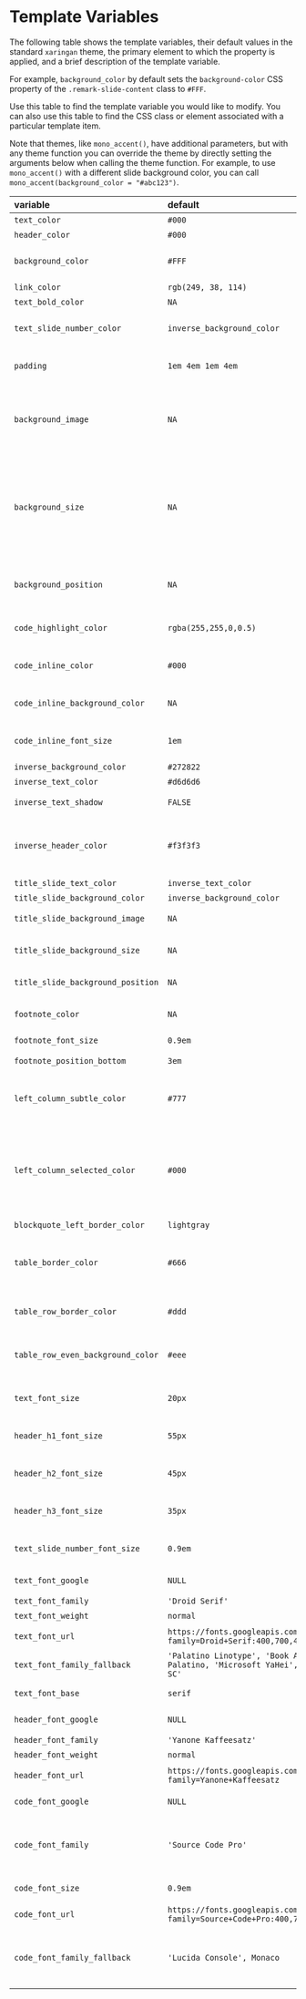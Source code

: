Template Variables
================

The following table shows the template variables, their default values
in the standard `xaringan` theme, the primary element to which the
property is applied, and a brief description of the template variable.

For example, `background_color` by default sets the `background-color`
CSS property of the `.remark-slide-content` class to `#FFF`.

Use this table to find the template variable you would like to modify.
You can also use this table to find the CSS class or element associated
with a particular template item.

Note that themes, like `mono_accent()`, have additional parameters, but
with any theme function you can override the theme by directly setting
the arguments below when calling the theme function. For example, to use
`mono_accent()` with a different slide background color, you can call
`mono_accent(background_color =
"#abc123")`.

| variable                          | default                                                                         | element                                                  | description                                                                                                                                                                                                                                                         |
| :-------------------------------- | :------------------------------------------------------------------------------ | :------------------------------------------------------- | :------------------------------------------------------------------------------------------------------------------------------------------------------------------------------------------------------------------------------------------------------------------ |
| `text_color`                      | `#000`                                                                          | body                                                     | Text Color                                                                                                                                                                                                                                                          |
| `header_color`                    | `#000`                                                                          | h1, h2, h3                                               | Header Color                                                                                                                                                                                                                                                        |
| `background_color`                | `#FFF`                                                                          | .remark-slide-content                                    | Slide Background Color                                                                                                                                                                                                                                              |
| `link_color`                      | `rgb(249, 38, 114)`                                                             | a, a \> code                                             | Link Color                                                                                                                                                                                                                                                          |
| `text_bold_color`                 | `NA`                                                                            | strong                                                   | Bold Text Color                                                                                                                                                                                                                                                     |
| `text_slide_number_color`         | `inverse_background_color`                                                      | .remark-slide-number                                     | Slide Number Color                                                                                                                                                                                                                                                  |
| `padding`                         | `1em 4em 1em 4em`                                                               | .remark-slide-content                                    | Slide Padding in `top right [bottom left]` format                                                                                                                                                                                                                   |
| `background_image`                | `NA`                                                                            | .remark-slide-content                                    | Background image applied to each *and every* slide. Set `title_slide_background_image = "none"` to remove the background image from the title slide.                                                                                                                |
| `background_size`                 | `NA`                                                                            | .remark-slide-content                                    | Background image size, requires `background_image` to be set. If `background_image` is set, `background_size` will default to `cover` so the backround fills the screen. If both `background_image` and `background_position` are set, will default to 100 percent. |
| `background_position`             | `NA`                                                                            | .remark-slide-content                                    | Background image position, requires `background_image` to be set, and it is recommended to adjust `background_size`.                                                                                                                                                |
| `code_highlight_color`            | `rgba(255,255,0,0.5)`                                                           | .remark-code-line-highlighted                            | Code Line Highlight                                                                                                                                                                                                                                                 |
| `code_inline_color`               | `#000`                                                                          | .remark-inline-code                                      | Inline Code Color                                                                                                                                                                                                                                                   |
| `code_inline_background_color`    | `NA`                                                                            | .remark-inline-code                                      | Inline Code Background Color                                                                                                                                                                                                                                        |
| `code_inline_font_size`           | `1em`                                                                           | .remark-inline-code                                      | Inline Code Text Font Size                                                                                                                                                                                                                                          |
| `inverse_background_color`        | `#272822`                                                                       | .inverse                                                 | Inverse Background Color                                                                                                                                                                                                                                            |
| `inverse_text_color`              | `#d6d6d6`                                                                       | .inverse                                                 | Inverse Text Color                                                                                                                                                                                                                                                  |
| `inverse_text_shadow`             | `FALSE`                                                                         | .inverse                                                 | Enables Shadow on text of inverse slides                                                                                                                                                                                                                            |
| `inverse_header_color`            | `#f3f3f3`                                                                       | .inverse h1, .inverse h2, .inverse h3                    | Inverse Header Color                                                                                                                                                                                                                                                |
| `title_slide_text_color`          | `inverse_text_color`                                                            | .title-slide                                             | Title Slide Text Color                                                                                                                                                                                                                                              |
| `title_slide_background_color`    | `inverse_background_color`                                                      | .title-slide                                             | Title Slide Background Color                                                                                                                                                                                                                                        |
| `title_slide_background_image`    | `NA`                                                                            | .title-slide                                             | Title Slide Background Image URL                                                                                                                                                                                                                                    |
| `title_slide_background_size`     | `NA`                                                                            | .title-slide                                             | Title Slide Background Image Size, defaults to “cover” if background image is set                                                                                                                                                                                   |
| `title_slide_background_position` | `NA`                                                                            | .title-slide                                             | Title Slide Background Image Position                                                                                                                                                                                                                               |
| `footnote_color`                  | `NA`                                                                            | .footnote                                                | Footnote text color (if `NA`, then it will be the same color as `text_color`)                                                                                                                                                                                       |
| `footnote_font_size`              | `0.9em`                                                                         | .footnote                                                | Footnote font size                                                                                                                                                                                                                                                  |
| `footnote_position_bottom`        | `3em`                                                                           | .footnote                                                | Footnote location from bottom of screen                                                                                                                                                                                                                             |
| `left_column_subtle_color`        | `#777`                                                                          | .left-column h2, .left-column h3                         | Left Column Text (not last)                                                                                                                                                                                                                                         |
| `left_column_selected_color`      | `#000`                                                                          | .left-column h2:last-of-type, .left-column h3:last-child | Left Column Current Selection                                                                                                                                                                                                                                       |
| `blockquote_left_border_color`    | `lightgray`                                                                     | blockquote                                               | Blockquote Left Border Color                                                                                                                                                                                                                                        |
| `table_border_color`              | `#666`                                                                          | table: border-top, border-bottom                         | Table top/bottom border                                                                                                                                                                                                                                             |
| `table_row_border_color`          | `#ddd`                                                                          | table thead th: border-bottom                            | Table row inner bottom border                                                                                                                                                                                                                                       |
| `table_row_even_background_color` | `#eee`                                                                          | thead, tfoot, tr:nth-child(even)                         | Table Even Row Background Color                                                                                                                                                                                                                                     |
| `text_font_size`                  | `20px`                                                                          | .remark-slide-content                                    | Slide Body Text Font Size                                                                                                                                                                                                                                           |
| `header_h1_font_size`             | `55px`                                                                          | .remark-slide-content h1                                 | h1 Header Text Font Size                                                                                                                                                                                                                                            |
| `header_h2_font_size`             | `45px`                                                                          | .remark-slide-content h2                                 | h2 Header Text Font Size                                                                                                                                                                                                                                            |
| `header_h3_font_size`             | `35px`                                                                          | .remark-slide-content h3                                 | h3 Header Text Font Size                                                                                                                                                                                                                                            |
| `text_slide_number_font_size`     | `0.9em`                                                                         | .remark-slide-number                                     | Slide Number Text Font Size                                                                                                                                                                                                                                         |
| `text_font_google`                | `NULL`                                                                          | body                                                     | Use `google_font()` to specify body font                                                                                                                                                                                                                            |
| `text_font_family`                | `'Droid Serif'`                                                                 | body                                                     | Body Text Font Family                                                                                                                                                                                                                                               |
| `text_font_weight`                | `normal`                                                                        | body                                                     | Body Text Font Weight                                                                                                                                                                                                                                               |
| `text_font_url`                   | `https://fonts.googleapis.com/css?family=Droid+Serif:400,700,400italic`         | @import url()                                            | Body Text Font URL(s)                                                                                                                                                                                                                                               |
| `text_font_family_fallback`       | `'Palatino Linotype', 'Book Antiqua', Palatino, 'Microsoft YaHei', 'Songti SC'` | body                                                     | Body Text Font Fallbacks                                                                                                                                                                                                                                            |
| `text_font_base`                  | `serif`                                                                         | body                                                     | Body Text Base Font (Total Failure Fallback)                                                                                                                                                                                                                        |
| `header_font_google`              | `NULL`                                                                          | body                                                     | Use `google_font()` to specify header font                                                                                                                                                                                                                          |
| `header_font_family`              | `'Yanone Kaffeesatz'`                                                           | h1, h2, h3                                               | Header Font Family                                                                                                                                                                                                                                                  |
| `header_font_weight`              | `normal`                                                                        | h1, h2, h3                                               | Header Font Weight                                                                                                                                                                                                                                                  |
| `header_font_url`                 | `https://fonts.googleapis.com/css?family=Yanone+Kaffeesatz`                     | @import url                                              | Header Font URL                                                                                                                                                                                                                                                     |
| `code_font_google`                | `NULL`                                                                          | body                                                     | Use `google_font()` to specify code font                                                                                                                                                                                                                            |
| `code_font_family`                | `'Source Code Pro'`                                                             | .remark-code, .remark-inline-code                        | Code Font Family                                                                                                                                                                                                                                                    |
| `code_font_size`                  | `0.9em`                                                                         | .remark-inline                                           | Code Text Font Size                                                                                                                                                                                                                                                 |
| `code_font_url`                   | `https://fonts.googleapis.com/css?family=Source+Code+Pro:400,700`               | @import url                                              | Code Font URL                                                                                                                                                                                                                                                       |
| `code_font_family_fallback`       | `'Lucida Console', Monaco`                                                      | .remark-code, .remark-inline-code                        | Code Font Fallback                                                                                                                                                                                                                                                  |
